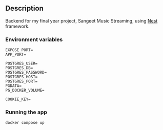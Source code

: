 ## Description

Backend for my final year project, Sangeet Music Streaming, using [Nest](https://github.com/nestjs/nest) framework.

### Environment variables

```
EXPOSE_PORT=
APP_PORT=

POSTGRES_USER=
POSTGRES_DB=
POSTGRES_PASSWORD=
POSTGRES_HOST=
POSTGRES_PORT=
PGDATA=
PG_DOCKER_VOLUME=

COOKIE_KEY=
```

### Running the app

```bash
docker compose up
```
